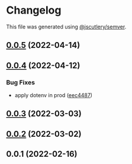 # Changelog

This file was generated using [@jscutlery/semver](https://github.com/jscutlery/semver).

## [0.0.5](https://github.com/SiaFoundation/web/compare/asset-server-0.0.4...asset-server-0.0.5) (2022-04-14)



## [0.0.4](https://github.com/SiaFoundation/web/compare/asset-server-0.0.3...asset-server-0.0.4) (2022-04-12)


### Bug Fixes

* apply dotenv in prod ([eec4487](https://github.com/SiaFoundation/web/commit/eec44878e7de76144860097e20244b42ae629fae))



## [0.0.3](https://github.com/SiaFoundation/web/compare/asset-server-0.0.2...asset-server-0.0.3) (2022-03-03)



## [0.0.2](https://github.com/SiaFoundation/web/compare/asset-server-0.0.1...asset-server-0.0.2) (2022-03-02)



## 0.0.1 (2022-02-16)
